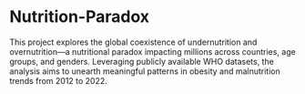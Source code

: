 # Nutrition-Paradox
This project explores the global coexistence of undernutrition and overnutrition—a nutritional paradox impacting millions across countries, age groups, and genders. Leveraging publicly available WHO datasets, the analysis aims to unearth meaningful patterns in obesity and malnutrition trends from 2012 to 2022.
